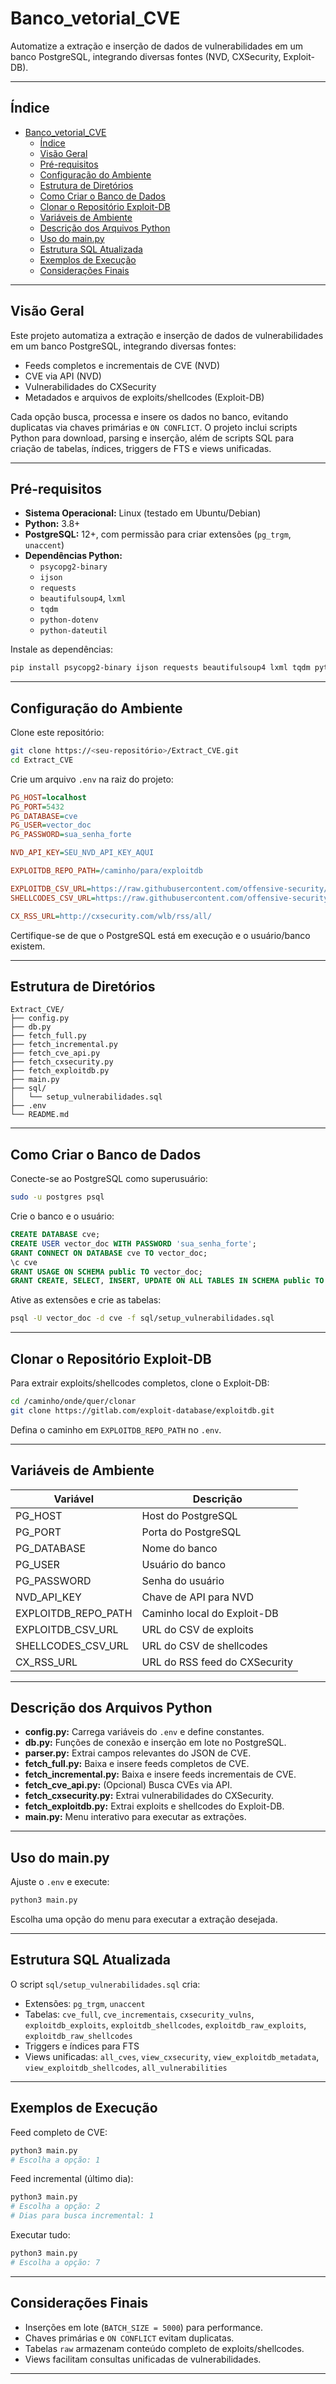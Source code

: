 # Banco_vetorial_CVE

Automatize a extração e inserção de dados de vulnerabilidades em um banco PostgreSQL, integrando diversas fontes (NVD, CXSecurity, Exploit-DB).

---

## Índice

- [Banco\_vetorial\_CVE](#banco_vetorial_cve)
  - [Índice](#índice)
  - [Visão Geral](#visão-geral)
  - [Pré-requisitos](#pré-requisitos)
  - [Configuração do Ambiente](#configuração-do-ambiente)
  - [Estrutura de Diretórios](#estrutura-de-diretórios)
  - [Como Criar o Banco de Dados](#como-criar-o-banco-de-dados)
  - [Clonar o Repositório Exploit-DB](#clonar-o-repositório-exploit-db)
  - [Variáveis de Ambiente](#variáveis-de-ambiente)
  - [Descrição dos Arquivos Python](#descrição-dos-arquivos-python)
  - [Uso do main.py](#uso-do-mainpy)
  - [Estrutura SQL Atualizada](#estrutura-sql-atualizada)
  - [Exemplos de Execução](#exemplos-de-execução)
  - [Considerações Finais](#considerações-finais)

---

## Visão Geral

Este projeto automatiza a extração e inserção de dados de vulnerabilidades em um banco PostgreSQL, integrando diversas fontes:

- Feeds completos e incrementais de CVE (NVD)
- CVE via API (NVD)
- Vulnerabilidades do CXSecurity
- Metadados e arquivos de exploits/shellcodes (Exploit-DB)

Cada opção busca, processa e insere os dados no banco, evitando duplicatas via chaves primárias e `ON CONFLICT`. O projeto inclui scripts Python para download, parsing e inserção, além de scripts SQL para criação de tabelas, índices, triggers de FTS e views unificadas.

---

## Pré-requisitos

- **Sistema Operacional:** Linux (testado em Ubuntu/Debian)
- **Python:** 3.8+
- **PostgreSQL:** 12+, com permissão para criar extensões (`pg_trgm`, `unaccent`)
- **Dependências Python:**
  - `psycopg2-binary`
  - `ijson`
  - `requests`
  - `beautifulsoup4`, `lxml`
  - `tqdm`
  - `python-dotenv`
  - `python-dateutil`

Instale as dependências:

```bash
pip install psycopg2-binary ijson requests beautifulsoup4 lxml tqdm python-dotenv python-dateutil
```

---

## Configuração do Ambiente

Clone este repositório:

```bash
git clone https://<seu-repositório>/Extract_CVE.git
cd Extract_CVE
```

Crie um arquivo `.env` na raiz do projeto:

```ini
PG_HOST=localhost
PG_PORT=5432
PG_DATABASE=cve
PG_USER=vector_doc
PG_PASSWORD=sua_senha_forte

NVD_API_KEY=SEU_NVD_API_KEY_AQUI

EXPLOITDB_REPO_PATH=/caminho/para/exploitdb

EXPLOITDB_CSV_URL=https://raw.githubusercontent.com/offensive-security/exploitdb/master/files_exploits.csv
SHELLCODES_CSV_URL=https://raw.githubusercontent.com/offensive-security/exploitdb/master/files_shellcodes.csv

CX_RSS_URL=http://cxsecurity.com/wlb/rss/all/
```

Certifique-se de que o PostgreSQL está em execução e o usuário/banco existem.

---

## Estrutura de Diretórios

```
Extract_CVE/
├── config.py
├── db.py
├── fetch_full.py
├── fetch_incremental.py
├── fetch_cve_api.py
├── fetch_cxsecurity.py
├── fetch_exploitdb.py
├── main.py
├── sql/
│   └── setup_vulnerabilidades.sql
├── .env
└── README.md
```

---

## Como Criar o Banco de Dados

Conecte-se ao PostgreSQL como superusuário:

```bash
sudo -u postgres psql
```

Crie o banco e o usuário:

```sql
CREATE DATABASE cve;
CREATE USER vector_doc WITH PASSWORD 'sua_senha_forte';
GRANT CONNECT ON DATABASE cve TO vector_doc;
\c cve
GRANT USAGE ON SCHEMA public TO vector_doc;
GRANT CREATE, SELECT, INSERT, UPDATE ON ALL TABLES IN SCHEMA public TO vector_doc;
```

Ative as extensões e crie as tabelas:

```bash
psql -U vector_doc -d cve -f sql/setup_vulnerabilidades.sql
```

---

## Clonar o Repositório Exploit-DB

Para extrair exploits/shellcodes completos, clone o Exploit-DB:

```bash
cd /caminho/onde/quer/clonar
git clone https://gitlab.com/exploit-database/exploitdb.git
```

Defina o caminho em `EXPLOITDB_REPO_PATH` no `.env`.

---

## Variáveis de Ambiente

| Variável                | Descrição                                               |
|-------------------------|--------------------------------------------------------|
| PG_HOST                 | Host do PostgreSQL                                     |
| PG_PORT                 | Porta do PostgreSQL                                    |
| PG_DATABASE             | Nome do banco                                          |
| PG_USER                 | Usuário do banco                                       |
| PG_PASSWORD             | Senha do usuário                                       |
| NVD_API_KEY             | Chave de API para NVD                                  |
| EXPLOITDB_REPO_PATH     | Caminho local do Exploit-DB                            |
| EXPLOITDB_CSV_URL       | URL do CSV de exploits                                 |
| SHELLCODES_CSV_URL      | URL do CSV de shellcodes                               |
| CX_RSS_URL              | URL do RSS feed do CXSecurity                          |

---

## Descrição dos Arquivos Python

- **config.py:** Carrega variáveis do `.env` e define constantes.
- **db.py:** Funções de conexão e inserção em lote no PostgreSQL.
- **parser.py:** Extrai campos relevantes do JSON de CVE.
- **fetch_full.py:** Baixa e insere feeds completos de CVE.
- **fetch_incremental.py:** Baixa e insere feeds incrementais de CVE.
- **fetch_cve_api.py:** (Opcional) Busca CVEs via API.
- **fetch_cxsecurity.py:** Extrai vulnerabilidades do CXSecurity.
- **fetch_exploitdb.py:** Extrai exploits e shellcodes do Exploit-DB.
- **main.py:** Menu interativo para executar as extrações.

---

## Uso do main.py

Ajuste o `.env` e execute:

```bash
python3 main.py
```

Escolha uma opção do menu para executar a extração desejada.

---

## Estrutura SQL Atualizada

O script `sql/setup_vulnerabilidades.sql` cria:

- Extensões: `pg_trgm`, `unaccent`
- Tabelas: `cve_full`, `cve_incrementais`, `cxsecurity_vulns`, `exploitdb_exploits`, `exploitdb_shellcodes`, `exploitdb_raw_exploits`, `exploitdb_raw_shellcodes`
- Triggers e índices para FTS
- Views unificadas: `all_cves`, `view_cxsecurity`, `view_exploitdb_metadata`, `view_exploitdb_shellcodes`, `all_vulnerabilities`

---

## Exemplos de Execução

Feed completo de CVE:

```bash
python3 main.py
# Escolha a opção: 1
```

Feed incremental (último dia):

```bash
python3 main.py
# Escolha a opção: 2
# Dias para busca incremental: 1
```

Executar tudo:

```bash
python3 main.py
# Escolha a opção: 7
```

---

## Considerações Finais

- Inserções em lote (`BATCH_SIZE = 5000`) para performance.
- Chaves primárias e `ON CONFLICT` evitam duplicatas.
- Tabelas `raw` armazenam conteúdo completo de exploits/shellcodes.
- Views facilitam consultas unificadas de vulnerabilidades.

---
